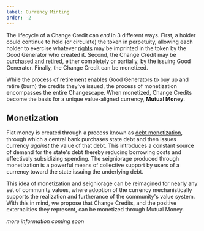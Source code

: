 ```yaml
---
label: Currency Minting
order: -2
---
```


The lifecycle of a Change Credit can *end* in 3 different ways. First, a holder could continue to hold (or circulate) the token in perpetuity, allowing each holder to exercise whatever [rights](../change-credits/cc-minting/#change-credit-ownership) may be imprinted in the token by the Good Generator who created it. Second, the Change Credit may be [purchased and retired](../change-credits/cc-retirement.md), either completely or partially, by the issuing Good Generator. Finally, the Change Credit can be monetized.

While the process of retirement enables Good Generators to buy up and retire (burn) the credits they've issued, the process of monetization encompasses the entire Changescape. When monetized, Change Credits become the basis for a unique value-aligned currency, __Mutual Money__.

## Monetization

Fiat money is created through a process known as [debt monetization](https://www.stlouisfed.org/on-the-economy/2018/april/debt-monetization-then-now), through which a central bank purchases state debt and then issues currency *against* the value of that debt. This introduces a constant source of demand for the state's debt thereby reducing borrowing costs and effectively subsidizing spending. The seigniorage produced through monetization is a powerful means of collective support by users of a currency toward the state issuing the underlying debt.

This idea of monetization and seigniorage can be reimagined for nearly any set of community values, where adoption of the currency mechanistically supports the realization and furtherance of the community's value system. With this in mind, we propose that Change Credits, and the positive externalities they represent, can be monetized through Mutual Money.

*more information coming soon*